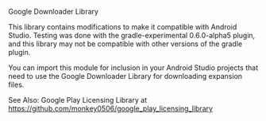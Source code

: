 Google Downloader Library

This library contains modifications to make it compatible with
Android Studio. Testing was done with the gradle-experimental
0.6.0-alpha5 plugin, and this library may not be compatible
with other versions of the gradle plugin.

You can import this module for inclusion in your Android Studio
projects that need to use the Google Downloader Library for
downloading expansion files.

See Also: Google Play Licensing Library at
  <https://github.com/monkey0506/google_play_licensing_library>